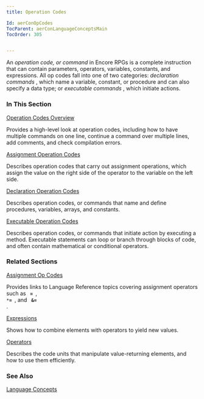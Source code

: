 ```yaml
---
title: Operation Codes

Id: aerConOpCodes
TocParent: aerConLanguageConceptsMain
TocOrder: 305


---
```


An *operation code, or command* in Encore RPGs is a complete instruction that can contain parameters, operators, variables, constants, and expressions. All op codes fall into one of two categories: *declaration commands* , which name a variable, constant, or procedure and can also specify a data type; or *executable commands* , which initiate actions. 

### In This Section

[Operation Codes Overview](aerConOpCodesOverview.html)

Provides a high-level look at operation codes, including how to have multiple
                commands on one line, continue a command over multiple lines, add
                comments, and check compilation errors.


[Assignment Operation Codes](aerConAssignmentOpCodes.html)

Describes operation codes that carry out assignment operations, which 	assign the value on the right side of the operator to the variable on the left 	side.


[Declaration Operation Codes](aerConDeclarationOpCodes.html)

Describes operation codes, or commands that name and define procedures, variables, arrays, and constants.


[Executable Operation Codes](aerConExecutableOpCodes.html)

Describes operation codes, or commands that initiate action by executing
                a method.  Executable statements can loop or branch through blocks of code, and often contain mathematical or conditional operators.


### Related Sections

[Assignment Op Codes](aerConAssignmentOpCodes.html)

Provides links to Language Reference topics covering assignment operators such
                as <code> **=** </code>, <code> ***=** </code>, and <code> **&=** </code>.


[Expressions](aerConExpressions.html)

Shows how to combine elements with operators to yield new values.


[Operators](aerConOperators.html)

Describes the code units that manipulate value-returning elements, and how to use them efficiently.


### See Also
[Language Concepts](aerConLanguageConceptsMain.html) 
